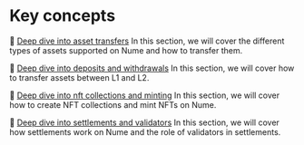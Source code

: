 # Key concepts

📄️ [Deep dive into asset transfers](dd-asset-transfers.md) In this section, we will cover the different types of assets supported on Nume and how to transfer them.

📄️ [Deep dive into deposits and withdrawals](dd-asset-transfers.md) In this section, we will cover how to transfer assets between L1 and L2.

📄️ [Deep dive into nft collections and minting](dd-asset-transfers.md) In this section, we will cover how to create NFT collections and mint NFTs on Nume.

📄️ [Deep dive into settlements and validators](dd-asset-transfers.md) In this section, we will cover how settlements work on Nume and the role of validators in settlements.
